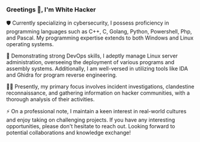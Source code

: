 ### Greetings 👋, I'm White Hacker 
🛡️ Currently specializing in cybersecurity, I possess proficiency in programming languages such as C++, C, Golang, Python, Powershell, Php, and Pascal. My programming expertise extends to both Windows and Linux operating systems.

🔐 Demonstrating strong DevOps skills, I adeptly manage Linux server administration, overseeing the deployment of various programs and assembly systems. Additionally, I am well-versed in utilizing tools like IDA and Ghidra for program reverse engineering.

🕵️‍♂️ Presently, my primary focus involves incident investigations, clandestine reconnaissance, and gathering information on hacker communities, with a thorough analysis of their activities.

⚡ On a professional note, I maintain a keen interest in real-world cultures and enjoy taking on challenging projects. If you have any interesting opportunities, please don't hesitate to reach out. Looking forward to potential collaborations and knowledge exchange!







